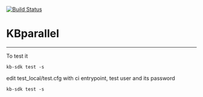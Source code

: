 [![Build Status](https://travis-ci.org/mccorkle/KBParallel.svg?branch=master)](https://travis-ci.org/mccorkle/KBParallel)

# KBparallel
---
To test it

```
kb-sdk test -s 
```

edit test_local/test.cfg with ci entrypoint, test user and its password

```
kb-sdk test -s
```
